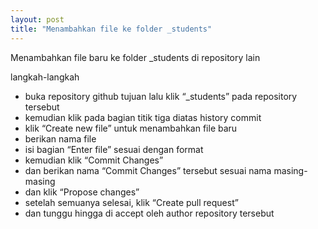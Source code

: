 ```yaml
---
layout: post
title: "Menambahkan file ke folder _students"
---
```


Menambahkan file baru ke folder _students di repository lain

langkah-langkah 
- buka repository github tujuan
  lalu klik “_students” pada repository tersebut
- kemudian klik pada bagian titik tiga diatas history commit
- klik “Create new file” untuk menambahkan file baru
- berikan nama file
- isi bagian “Enter file” sesuai dengan format 
- kemudian klik “Commit Changes”
- dan berikan nama “Commit Changes” tersebut sesuai nama masing-masing
- dan klik “Propose changes”
- setelah semuanya selesai, klik “Create pull request”
- dan tunggu hingga di accept oleh author repository tersebut